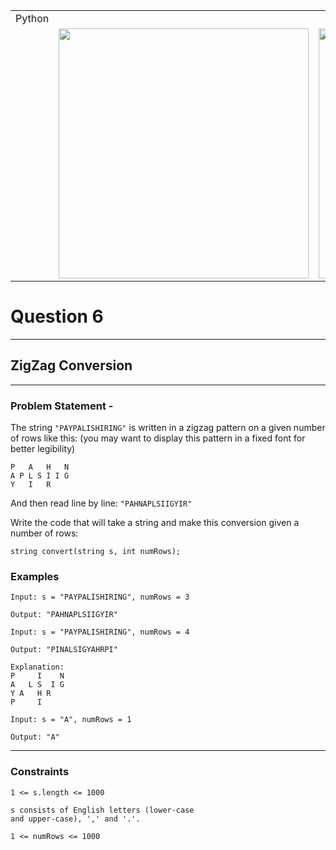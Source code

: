 ||||
|---|---|---|
|Python|
||<img src = 'https://awesomescreenshot.s3.amazonaws.com/image/4900480/44078317-39adfa8a49fd50c47692940e68b48e3f.png?X-Amz-Algorithm=AWS4-HMAC-SHA256&X-Amz-Credential=AKIAJSCJQ2NM3XLFPVKA%2F20231107%2Fus-east-1%2Fs3%2Faws4_request&X-Amz-Date=20231107T094511Z&X-Amz-Expires=28800&X-Amz-SignedHeaders=host&X-Amz-Signature=35b88890d4020b008769f3a1807da62c61c69e15ac6a5b642cf99b6025e8527e' width = 400>|<img src = 'https://awesomescreenshot.s3.amazonaws.com/image/4900480/44078304-1c56c42ffc804137fb46b318a0666417.png?X-Amz-Algorithm=AWS4-HMAC-SHA256&X-Amz-Credential=AKIAJSCJQ2NM3XLFPVKA%2F20231107%2Fus-east-1%2Fs3%2Faws4_request&X-Amz-Date=20231107T094446Z&X-Amz-Expires=28800&X-Amz-SignedHeaders=host&X-Amz-Signature=fe9c787c5f387ab1598054ecab0dc94071758c22db187cd95d238845d39023d5' width = 400>


# Question 6
****
## ZigZag Conversion  

****
### Problem Statement -

The string `"PAYPALISHIRING"` is written in a zigzag pattern on a given number of rows like this: (you may want to display this pattern in a fixed font for better legibility)
```
P   A   H   N
A P L S I I G
Y   I   R
```

And then read line by line: `"PAHNAPLSIIGYIR"`

Write the code that will take a string and make this conversion given a number of rows:
```
string convert(string s, int numRows);
```
### Examples
```
Input: s = "PAYPALISHIRING", numRows = 3

Output: "PAHNAPLSIIGYIR"
```
```
Input: s = "PAYPALISHIRING", numRows = 4

Output: "PINALSIGYAHRPI"

Explanation:
P     I    N
A   L S  I G
Y A   H R
P     I
```
```
Input: s = "A", numRows = 1

Output: "A"
```
****
### Constraints
```
1 <= s.length <= 1000

s consists of English letters (lower-case 
and upper-case), ',' and '.'.

1 <= numRows <= 1000
```
